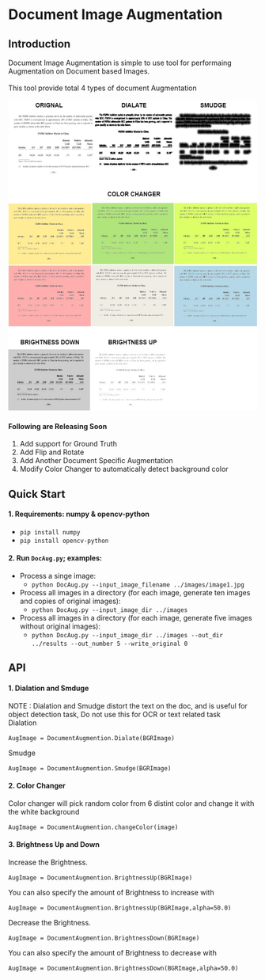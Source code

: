 # Document Image Augmentation
## Introduction
Document Image Augmentation is simple to use tool for performaing Augmentation on Document based Images.<br><br>
This tool provide total 4 types of document Augmentation <br><br>
![Documents Image Type](https://github.com/AyanGadpal/Document-Image-Augmentation/blob/master/Images/AugTypes.jpg)

#### Following are Releasing Soon
1) Add support for Ground Truth 
2) Add Flip and Rotate
3) Add Another Document Specific Augmentation 
4) Modify Color Changer to automatically detect background color

## Quick Start
#### 1. Requirements: numpy & opencv-python
* ```pip install numpy```
* ```pip install opencv-python```
#### 2. Run ```DocAug.py```; examples:
 * Process a singe image: 
    * `python DocAug.py --input_image_filename ../images/image1.jpg`
  * Process all images in a directory (for each image, generate ten images and copies of original images):
    * `python DocAug.py --input_image_dir ../images`
  * Process all images in a directory (for each image, generate five images without original images): 
    * `python DocAug.py --input_image_dir ../images --out_dir ../results --out_number 5 --write_original 0`
## API
#### 1. Dialation and Smduge
NOTE : Dialation and Smudge distort the text on the doc, and is useful for object detection task, Do not use this for OCR or text related task<br>
Dialation
```
AugImage = DocumentAugmention.Dialate(BGRImage)
```
Smudge
```
AugImage = DocumentAugmention.Smudge(BGRImage)
```
#### 2. Color Changer
Color changer will pick random color from 6 distint color and change it with the white background
```
AugImage = DocumentAugmention.changeColor(image)
```

#### 3. Brightness Up and Down
Increase the Brightness. 
```
AugImage = DocumentAugmention.BrightnessUp(BGRImage)
```
You can also specify the amount of Brightness to increase with
```
AugImage = DocumentAugmention.BrightnessUp(BGRImage,alpha=50.0)
```
Decrease the Brightness. 
```
AugImage = DocumentAugmention.BrightnessDown(BGRImage)
```
You can also specify the amount of Brightness to decrease with
```
AugImage = DocumentAugmention.BrightnessDown(BGRImage,alpha=50.0)

